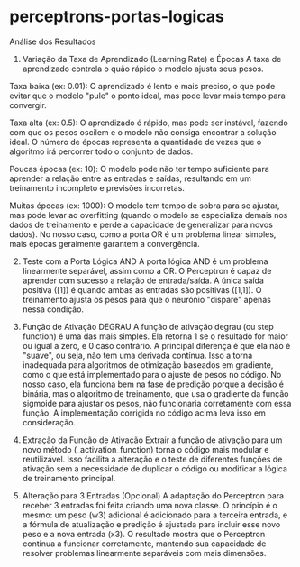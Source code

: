 # perceptrons-portas-logicas
Análise dos Resultados
1. Variação da Taxa de Aprendizado (Learning Rate) e Épocas
A taxa de aprendizado controla o quão rápido o modelo ajusta seus pesos.

Taxa baixa (ex: 0.01): O aprendizado é lento e mais preciso, o que pode evitar que o modelo "pule" o ponto ideal, mas pode levar mais tempo para convergir.

Taxa alta (ex: 0.5): O aprendizado é rápido, mas pode ser instável, fazendo com que os pesos oscilem e o modelo não consiga encontrar a solução ideal.
O número de épocas representa a quantidade de vezes que o algoritmo irá percorrer todo o conjunto de dados.

Poucas épocas (ex: 10): O modelo pode não ter tempo suficiente para aprender a relação entre as entradas e saídas, resultando em um treinamento incompleto e previsões incorretas.

Muitas épocas (ex: 1000): O modelo tem tempo de sobra para se ajustar, mas pode levar ao overfitting (quando o modelo se especializa demais nos dados de treinamento e perde a capacidade de generalizar para novos dados). No nosso caso, como a porta OR é um problema linear simples, mais épocas geralmente garantem a convergência.

2. Teste com a Porta Lógica AND
A porta lógica AND é um problema linearmente separável, assim como a OR. O Perceptron é capaz de aprender com sucesso a relação de entrada/saída. A única saída positiva ([1]) é quando ambas as entradas são positivas ([1,1]). O treinamento ajusta os pesos para que o neurônio "dispare" apenas nessa condição.

3. Função de Ativação DEGRAU
A função de ativação degrau (ou step function) é uma das mais simples. Ela retorna 1 se o resultado for maior ou igual a zero, e 0 caso contrário. A principal diferença é que ela não é "suave", ou seja, não tem uma derivada contínua. Isso a torna inadequada para algoritmos de otimização baseados em gradiente, como o que está implementado para o ajuste de pesos no código. No nosso caso, ela funciona bem na fase de predição porque a decisão é binária, mas o algoritmo de treinamento, que usa o gradiente da função sigmoide para ajustar os pesos, não funcionaria corretamente com essa função. A implementação corrigida no código acima leva isso em consideração.

4. Extração da Função de Ativação
Extrair a função de ativação para um novo método (_activation_function) torna o código mais modular e reutilizável. Isso facilita a alteração e o teste de diferentes funções de ativação sem a necessidade de duplicar o código ou modificar a lógica de treinamento principal.

5. Alteração para 3 Entradas (Opcional)
A adaptação do Perceptron para receber 3 entradas foi feita criando uma nova classe. O princípio é o mesmo: um peso (w3) adicional é adicionado para a terceira entrada, e a fórmula de atualização e predição é ajustada para incluir esse novo peso e a nova entrada (x3). O resultado mostra que o Perceptron continua a funcionar corretamente, mantendo sua capacidade de resolver problemas linearmente separáveis com mais dimensões.
